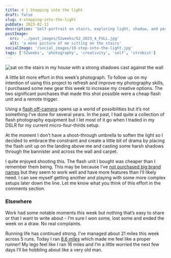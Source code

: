 ```yaml
---
title: 4 | Stepping into the light
draft: false
slug: 4-stepping-into-the-light
pubDate: 2023-02-12
description: 'Self-portrait on stairs, exploring light, shadow, and personal journeys.'
postImage:
  src: '../post_images/52weeks/52_2023_4_FULL.jpg'
  alt: 'a mono picture of me sitting on the stairs'
socialImage: '/social_images/19-step-into-the-light.jpg'
tags: ['52weeks', 'photography', 'creativity', 'self', 'strobist']
---
```


![sat on the stairs in my house with a strong shadows cast against the wall](../post_images/52weeks/52_2023_4_FULL.jpg)

A little bit more effort in this week’s photograph. To follow up on my intention of using this project to refresh and improve my photography skills, I purchased some new gear this week to increase my creative options. The two significant purchases that made this shot possible were a cheap flash unit and a remote trigger.

Using a [flash off-camera](https://strobist.blogspot.com/) opens up a world of possibilities but it’s not something I’ve done for several years. In the past, I had quite a collection of flash photography equipment but I let most of it go when I traded in my DSLR for my current micro-four-thirds setup.

At the moment I don’t have a shoot-through umbrella to soften the light so I decided to embrace the constraint and create a little bit of drama by placing the flash unit up on the landing above me and casting some harsh shadows through the bannister and across the wall and carpet.

I quite enjoyed shooting this. The flash unit I bought was cheaper than I remember them being. This may be because I’ve [not purchased big brand names](https://godox.com/camera-flashes/) but they seem to work well and have more features than I’ll likely need. I can see myself getting another and playing with some more complex setups later down the line. Let me know what you think of this effort in the comments section.

### Elsewhere

Work had some notable moments this week but nothing that’s easy to share or that I want to write about - I’m sure I won some, lost some and ended the week on a draw. No real complaints.

Running life has continued strong. I’ve managed about 21 miles this week across 5 runs. Today I ran [8.6 miles](https://www.strava.com/activities/8549265537) which made me feel like a proper runner! My legs feel like I ran 16 miles and I’m a little worried the next few days I’ll be hobbling about like a very old man.

